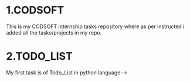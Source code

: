 # 1.CODSOFT
This is my CODSOFT internship tasks repository where as per instructed i added all the tasks/projects in my repo.

# 2.TODO_LIST
My first task is of Todo_List in python language-->

